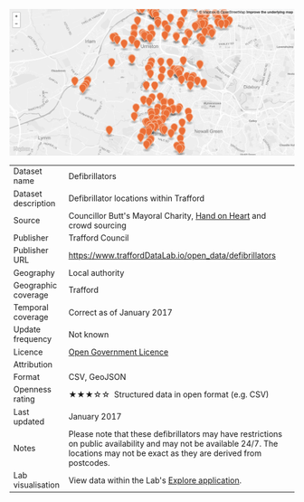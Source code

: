 [<img src="thumbnail.png">](trafford_defibrillators_styled.json)
</br>

<table>
<tr>
	<td>Dataset name</td>
	<td>Defibrillators</td>
</tr>
<tr>
	<td>Dataset description</td>
	<td>Defibrillator locations within Trafford</td>
</tr>
<tr>
	<td>Source</td>
	<td>Councillor Butt's Mayoral Charity, <a href="http://www.handonheart.org/">Hand on Heart</a> and crowd sourcing</td>
</tr>
<tr>
	<td>Publisher</td>
	<td>Trafford Council</td>
</tr>
<tr>
	<td>Publisher URL</td>
	<td><a href="https://www.traffordDataLab.io/open_data/defibrillators">https://www.traffordDataLab.io/open_data/defibrillators</a></td>
</tr>
<tr>
	<td>Geography</td>
	<td>Local authority</td>
</tr>
<tr>
	<td>Geographic coverage</td>
	<td>Trafford</td>
</tr>
<tr>
	<td>Temporal coverage</td>
	<td>Correct as of January 2017</td>
</tr>
<tr>
	<td>Update frequency</td>
	<td>Not known</td>
</tr>
<tr>
	<td>Licence</td>
	<td><a href="http://www.nationalarchives.gov.uk/doc/open-government-licence/version/3/">Open Government Licence</a></td>
</tr>
<tr>
	<td>Attribution</td>
	<td></td>
</tr>
<tr>
	<td>Format</td>
	<td>CSV, GeoJSON</td>
</tr>
<tr>
	<td>Openness rating</td>
	<td>&#9733&#9733&#9733&#9734&#9734&nbsp; Structured data in open format (e.g. CSV)</td>
</tr>
<tr>
	<td>Last updated</td>
	<td>January 2017</td>
</tr>
<tr>
	<td>Notes</td>
	<td>Please note that these defibrillators may have restrictions on public availability and may not be available 24/7. The locations may not be exact as they are derived from postcodes.</td>
</tr>
<tr>
	<td>Lab visualisation</td>
	<td>View data within the Lab's <a href="https://www.trafforddatalab.io/explore/#dataset=defibrillators">Explore application</a>.</td>
</tr>
</table>

